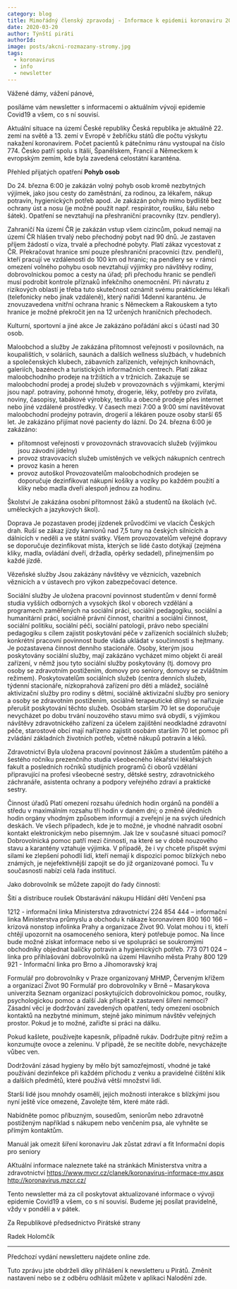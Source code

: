 ```yaml
---
category: blog
title: Mimořádný členský zpravodaj - Informace k epidemii koronaviru 20. 3.
date: 2020-03-20
author: Týnští piráti
authorId:
image: posts/akcni-rozmazany-stromy.jpg
tags: 
  - koronavirus
  - info
  - newsletter
---
```

Vážené dámy, vážení pánové,

posíláme vám newsletter s informacemi o aktuálním vývoji epidemie Covid19 a všem, co s ní souvisí.

Aktuální situace na území České republiky
Česká republika je aktuálně 22. zemí na světě a 13. zemí v Evropě v žebříčku států dle počtu výskytu nakažení koronavirem. Počet pacientů k pátečnímu ránu vystoupal na číslo 774. Česko patří spolu s Itálií, Španělskem, Francií a Německem k evropským zemím, kde byla zavedená celostátní karanténa.

Přehled přijatých opatření
<strong>Pohyb osob</strong>

Do 24. března 6:00 je zakázán volný pohyb osob kromě nezbytných výjimek, jako jsou cesty do zaměstnání, za rodinou, za lékařem, nákup potravin, hygienických potřeb apod.
Je zakázán pohyb mimo bydliště bez ochrany úst a nosu (je možné použít např. respirátor, roušku, šálu nebo šátek).
Opatření se nevztahují na přeshraniční pracovníky (tzv. pendlery).


Zahraničí
Na území ČR je zakázán vstup všem cizincům, pokud nemají na území ČR hlášen trvalý nebo přechodný pobyt nad 90 dnů.
Je zastaven příjem žádostí o víza, trvalé a přechodné pobyty.
Platí zákaz vycestovat z ČR.
Překračovat hranice smí pouze přeshraniční pracovníci (tzv. pendleři), kteří pracují ve vzdálenosti do 100 km od hranic; na pendlery se v rámci omezení volného pohybu osob nevztahují výjimky pro návštěvy rodiny, dobrovolnickou pomoc a cesty na úřad; při přechodu hranic se pendleři musí podrobit kontrole příznaků infekčního onemocnění.
Při návratu z rizikových oblastí je třeba tuto skutečnost oznámit svému praktickému lékaři (telefonicky nebo jinak vzdáleně), který nařídí 14denní karanténu.
Je znovuzavedena vnitřní ochrana hranic s Německem a Rakouskem a tyto hranice je možné překročit jen na 12 určených hraničních přechodech.


Kulturní, sportovní a jiné akce
Je zakázáno pořádání akcí s účastí nad 30 osob.


Maloobchod a služby
Je zakázána přítomnost veřejnosti v posilovnách, na koupalištích, v soláriích, saunách a dalších wellness službách, v hudebních a společenských klubech, zábavních zařízeních, veřejných knihovnách, galeriích, bazénech a turistických informačních centrech.
Platí zákaz maloobchodního prodeje na tržištích a v tržnicích.
Zakazuje se maloobchodní prodej a prodej služeb v provozovnách s výjimkami, kterými jsou např. potraviny, pohonné hmoty, drogerie, léky, potřeby pro zvířata, noviny, časopisy, tabákové výrobky, textilu a obecně prodeje přes internet nebo jiné vzdálené prostředky.
V časech mezi 7:00 a 9:00 smí navštěvovat maloobchodní prodejny potravin, drogerií a lékáren pouze osoby starší 65 let.
Je zakázáno přijímat nové pacienty do lázní.
Do 24. března 6:00 je zakázáno:
- přítomnost veřejnosti v provozovnách stravovacích služeb (výjimkou jsou závodní jídelny)
- provoz stravovacích služeb umístěných ve velkých nákupních centrech
- provoz kasin a heren
- provoz autoškol
Provozovatelům maloobchodních prodejen se doporučuje dezinfikovat nákupní košíky a vozíky po každém použití a kliky nebo madla dveří alespoň jednou za hodinu.


Školství
Je zakázána osobní přítomnost žáků a studentů na školách (vč. uměleckých a jazykových škol).


Doprava
Je pozastaven prodej jízdenek průvodčími ve vlacích Českých drah.
Ruší se zákaz jízdy kamionů nad 7,5 tuny na českých silnicích a dálnicích v neděli a ve státní svátky.
Všem provozovatelům veřejné dopravy se doporučuje dezinfikovat místa, kterých se lidé často dotýkají (zejména kliky, madla, ovládání dveří, držadla, opěrky sedadel), přinejmenším po každé jízdě.


Vězeňské služby
Jsou zakázány návštěvy ve věznicích, vazebních věznicích a v ústavech pro výkon zabezpečovací detence.


Sociální služby
Je uložena pracovní povinnost studentům v denní formě studia vyšších odborných a vysokých škol v oborech vzdělání a programech zaměřených na sociální práci, sociální pedagogiku, sociální a humanitární práci, sociálně právní činnost, charitní a sociální činnost, sociální politiku, sociální péči, sociální patologii, právo nebo speciální pedagogiku s cílem zajistit poskytování péče v zařízeních sociálních služeb; konkrétní pracovní povinnost bude vláda ukládat v součinnosti s hejtmany.
Je pozastavena činnost denního stacionáře.
Osoby, kterým jsou poskytovány sociální služby, mají zakázáno vycházet mimo objekt či areál zařízení, v němž jsou tyto sociální služby poskytovány (tj. domovy pro osoby se zdravotním postižením, domovy pro seniory, domovy se zvláštním režimem).
Poskytovatelům sociálních služeb (centra denních služeb, týdenní stacionáře, nízkoprahová zařízení pro děti a mládež, sociálně aktivizační služby pro rodiny s dětmi, sociálně aktivizační služby pro seniory a osoby se zdravotním postižením, sociálně terapeutické dílny) se nařizuje přerušit poskytování těchto služeb.
Osobám starším 70 let se doporučuje nevycházet po dobu trvání nouzového stavu mimo svá obydlí, s výjimkou návštěvy zdravotnického zařízení za účelem zajištění neodkladné zdravotní péče, starostové obcí mají nařízeno zajistit osobám starším 70 let pomoc při zvládání základních životních potřeb, včetně nákupů potravin a léků.


Zdravotnictví
Byla uložena pracovní povinnost žákům a studentům pátého a šestého ročníku prezenčního studia všeobecného lékařství lékařských fakult a posledních ročníků studijních programů či oborů vzdělání připravující na profesi všeobecné sestry, dětské sestry, zdravotnického záchranáře, asistenta ochrany a podpory veřejného zdraví a praktické sestry.


Činnost úřadů
Platí omezení rozsahu úředních hodin orgánů na pondělí a středu v maximálním rozsahu tří hodin v daném dni; o změně úředních hodin orgány vhodným způsobem informují a zveřejní je na svých úředních deskách.
Ve všech případech, kde je to možné, je vhodné nahradit osobní kontakt elektronickým nebo písemným.
Jak lze v současné situaci pomoci?
Dobrovolnická pomoc patří mezi činnosti, na které se v době nouzového stavu a karantény vztahuje výjimka. V případě, že i vy chcete přispět svými silami ke zlepšení pohodlí lidí, kteří nemají k dispozici pomoc blízkých nebo známých, je nejefektivnější zapojit se do již organizované pomoci. Tu v současnosti nabízí celá řada institucí.

Jako dobrovolník se můžete zapojit do řady činností:

Šití a distribuce roušek
Obstarávání nákupu
Hlídání dětí
Venčení psa


1212 - informační linka Ministerstva zdravotnictví
224 854 444 – informační linka Ministerstva průmyslu a obchodu k nákaze koronavirem
800 160 166 – krizová nonstop infolinka Prahy a organizace Život 90. Volat mohou i ti, kteří chtějí upozornit na osamoceného seniora, který potřebuje pomoc. Na lince bude možné získat informace nebo si ve spolupráci se soukromými obchodníky objednat balíčky potravin a hygienických potřeb.
773 071 024 – linka pro přihlašování dobrovolníků na území Hlavního města Prahy
800 129 921 - Informační linka pro Brno a Jihomoravský kraj

Formulář pro dobrovolníky v Praze organizovaný MHMP, Červeným křížem a organizací Život 90
Formulář pro dobrovolníky v Brně – Masarykova univerzita
Seznam organizací poskytujících dobrovolnickou pomoc, roušky, psychologickou pomoc a další
Jak přispět k zastavení šíření nemoci?
Zásadní věcí je dodržování zavedených opatření, tedy omezení osobních kontaktů na nezbytné minimum, stejně jako minimum návštěv veřejných prostor. Pokud je to možné, zařiďte si práci na dálku.

Pokud kašlete, používejte kapesník, případně rukáv. Dodržujte pitný režim a konzumujte ovoce a zeleninu. V případě, že se necítíte dobře, nevycházejte vůbec ven.

Dodržování zásad hygieny by mělo být samozřejmostí, vhodné je také používání dezinfekce při každém příchodu z venku a pravidelné čištění klik a dalších předmětů, které používá větší množství lidí.

Starší lidé jsou mnohdy osamělí, jejich možnosti interakce s blízkými jsou nyní ještě více omezené, Zavolejte těm, které máte rádi.

Nabídněte pomoc příbuzným, sousedům, seniorům nebo zdravotně postiženým například s nákupem nebo venčením psa, ale vyhněte se přímým kontaktům.


Manuál jak omezit šíření koronaviru
Jak zůstat zdraví a fit
Informační dopis pro seniory

AKtuální informace naleznete také na stránkách Ministerstva vnitra a zdravotnictví
https://www.mvcr.cz/clanek/koronavirus-informace-mv.aspx
http://koronavirus.mzcr.cz/


Tento newsletter má za cíl poskytovat aktualizované informace o vývoji epidemie Covid19 a všem, co s ní souvisí. Budeme jej posílat pravidelně, vždy v pondělí a v pátek.

Za Republikové předsednictvo Pirátské strany

Radek Holomčík

------

Předchozí vydání newsletteru najdete online zde.

Tuto zprávu jste obdrželi díky přihlášení k newsletteru u Pirátů. Změnit nastavení nebo se z odběru odhlásit můžete v aplikaci Nalodění zde.
